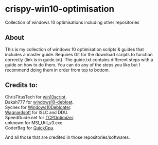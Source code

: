 # crispy-win10-optimisation
Collection of windows 10 optimisations including other repositories

## About
This is my collection of windows 10 optimisation scripts & guides that includes a master guide. Requires Git for the download scripts to function correctly (link is in guide.txt).
The guide.txt contains different steps with a guide on how to do them. You can do any of the steps you like but I recommend doing them in order from top to bottom.

## Credits to:
ChrisTitusTech for [win10script](https://github.com/ChrisTitusTech/win10script).  
Daksh777 for [windows10-debloat](https://github.com/Daksh777/windows10-debloat).  
Sycnex for [Windows10Debloater](https://github.com/Sycnex/Windows10Debloater).  
[Wagnardsoft](https://www.wagnardsoft.com/forums/) for ISLC and DDU.  
SpeedGuide.net for [TCPOptimizer](https://www.speedguide.net/downloads.php).  
unknown for MSI_Util_v3.exe  
CoderBag for [QuickCpu](https://coderbag.com/product/quickcpu).
  
And all those that are credited in those repositories/softwares.
